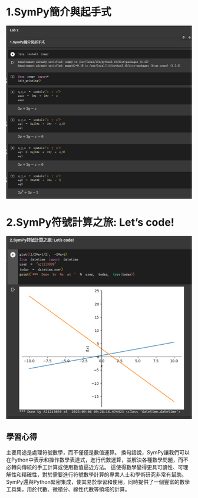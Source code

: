 # 1.SymPy簡介與起手式
![Lab21](https://github.com/Allson-TA/-H1340010-/blob/main/Photo/Quiz21.png)

# 2.SymPy符號計算之旅: Let’s code!
![Lab21](https://github.com/Allson-TA/-H1340010-/blob/main/Photo/Quiz22.png)

## 學習心得
主要用途是處理符號數學，而不僅僅是數值運算。
換句話說，SymPy讓我們可以在Python中表示和操作數學表達式，進行代數運算，並解決各種數學問題，而不必轉向傳統的手工計算或使用數值逼近方法。
這使得數學變得更具可讀性、可理解性和精確性，對於需要進行符號數學計算的專業人士和學術研究非常有幫助。 
SymPy還與Python緊密集成，使其易於學習和使用，同時提供了一個豐富的數學工具集，用於代數、微積分、線性代數等領域的計算。
